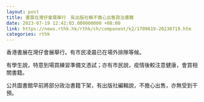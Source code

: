 ```yaml
---
layout: post
title: 書展在灣仔會展舉行　有出版社稱不擔心出售政治書籍
date: 2023-07-19 12:42:03.000000000 +08:00
link: https://news.rthk.hk/rthk/ch/component/k2/1709619-20230719.htm
categories: rthk
---
```


香港書展在灣仔會展舉行。有市民凌晨已在場外排隊等候。

有學生說，特意到場買練習準備文憑試；亦有市民說，疫情後較注意健康，會買相關書籍。

公共圖書館早前將部分政治書籍下架，有出版社編輯說，不擔心出售，亦無受到干預。
